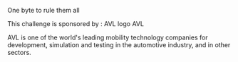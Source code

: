 One byte to rule them all


This challenge is sponsored by :
AVL logo
AVL

AVL is one of the world's leading mobility technology companies for development, simulation and testing in the automotive industry, and in other sectors.
